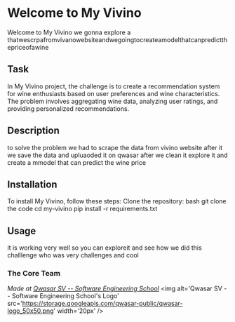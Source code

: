 # Welcome to My Vivino
Welcome to My Vivino we gonna explore a thatwescrpafromvivanowebsiteandwegoingtocreateamodelthatcanpredictthepriceofawine
           
## Task
In My Vivino project, the challenge is to create a recommendation system for wine enthusiasts based on user preferences and wine characteristics. The problem involves aggregating wine data, analyzing user ratings, and providing personalized recommendations.
 
 
## Description
to solve the problem we had to scrape the data from vivino website after it we save the data and upluaoded it on qwasar after we clean it explore it and create a mmodel that can predict the wine price

## Installation
To install My Vivino, follow these steps:
Clone the repository:
   bash
   git clone the code 
   cd my-vivino
   pip install -r requirements.txt
   
## Usage
it is working very well so you can exploreit and see how we did this challlenge who was very challenges and cool

### The Core Team


<span><i>Made at <a href='https://qwasar.io'>Qwasar SV -- Software Engineering School</a></i></span>
<span><img alt='Qwasar SV -- Software Engineering School's Logo' src='https://storage.googleapis.com/qwasar-public/qwasar-logo_50x50.png' width='20px' /></span>
